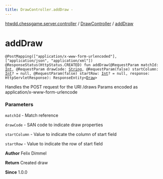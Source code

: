```yaml
---
title: DrawController.addDraw - 
---
```


[htwdd.chessgame.server.controller](../index.html) / [DrawController](index.html) / [addDraw](./add-draw.html)

# addDraw

`@PostMapping(["application/x-www-form-urlencoded"], ["application/json", "application/xml"]) @ResponseStatus(HttpStatus.CREATED) fun addDraw(@RequestParam matchId: `[`Int`](https://kotlinlang.org/api/latest/jvm/stdlib/kotlin/-int/index.html)`, @RequestParam drawCode: `[`String`](https://kotlinlang.org/api/latest/jvm/stdlib/kotlin/-string/index.html)`, @RequestParam(false) startColumn: `[`Int`](https://kotlinlang.org/api/latest/jvm/stdlib/kotlin/-int/index.html)`? = null, @RequestParam(false) startRow: `[`Int`](https://kotlinlang.org/api/latest/jvm/stdlib/kotlin/-int/index.html)`? = null, response: HttpServletResponse): ResponseEntity<`[`Draw`](../../htwdd.chessgame.server.model/-draw/index.html)`>`

Handles the POST request for the URI /draws
Params encoded as application/x-www-form-urlencode

### Parameters

`matchId` - Match reference

`drawCode` - SAN code to indicate draw properties

`startColumn` - Value to indicate the column of start field

`startRow` - Value to indicate the row of start field

**Author**
Felix Dimmel

**Return**
Created draw

**Since**
1.0.0


